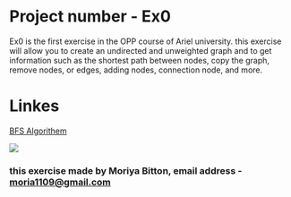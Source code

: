 # Project number - Ex0

Ex0 is the first exercise in the OPP course of Ariel university.
this exercise will allow you to create an undirected and unweighted graph and to get information such as the shortest path between nodes, copy the graph, remove nodes, or edges, adding nodes, connection node, and more.

# Linkes

[BFS Algorithem](https://en.wikipedia.org/wiki/Breadth-first_search)

![](https://encrypted-tbn0.gstatic.com/images?q=tbn:ANd9GcSTm3geRIg_GOxSA9gPCzgg-lGnwgV_og6wDw&usqp=CAU)

### this exercise made by Moriya Bitton, email address - moria1109@gmail.com
